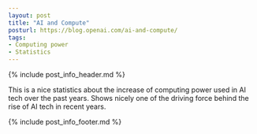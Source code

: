 ```yaml
---
layout: post
title: "AI and Compute"
posturl: https://blog.openai.com/ai-and-compute/
tags:
- Computing power
- Statistics
---
```


{% include post_info_header.md %}

This is a nice statistics about the increase of computing power used in AI tech over the past years. Shows nicely one of the driving force behind the rise of AI tech in recent years.

<!--more-->
{% include post_info_footer.md %}
